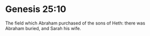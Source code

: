 # Genesis 25:10

The field which Abraham purchased of the sons of Heth: there was Abraham buried, and Sarah his wife.